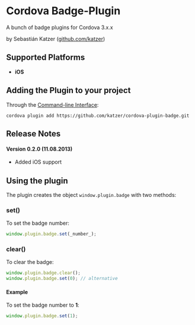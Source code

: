 Cordova Badge-Plugin
====================

A bunch of badge plugins for Cordova 3.x.x

by Sebastián Katzer ([github.com/katzer](https://github.com/katzer))

## Supported Platforms ##
- **iOS**

## Adding the Plugin to your project ##
Through the [Command-line Interface](http://cordova.apache.org/docs/en/3.0.0/guide_cli_index.md.html#The%20Command-line%20Interface):
```
cordova plugin add https://github.com/katzer/cordova-plugin-badge.git
```

## Release Notes ##
#### Version 0.2.0 (11.08.2013) ####
- Added iOS support

## Using the plugin ##
The plugin creates the object ```window.plugin.badge``` with two methods:

### set() ###
To set the badge number:
```javascript
window.plugin.badge.set(_number_);
```

### clear() ###
To clear the badge:
```javascript
window.plugin.badge.clear();
window.plugin.badge.set(0); // alternative
```

####  Example ####
To set the badge number to **1**:
```javascript
window.plugin.badge.set(1);
```
